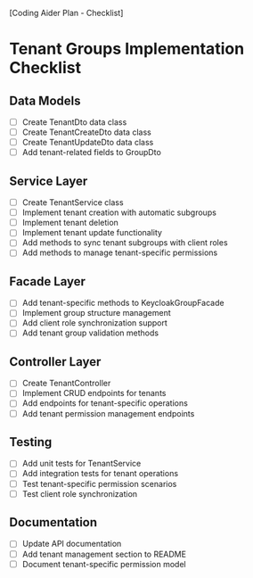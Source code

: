 [Coding Aider Plan - Checklist]

# Tenant Groups Implementation Checklist

## Data Models
- [ ] Create TenantDto data class
- [ ] Create TenantCreateDto data class
- [ ] Create TenantUpdateDto data class
- [ ] Add tenant-related fields to GroupDto

## Service Layer
- [ ] Create TenantService class
- [ ] Implement tenant creation with automatic subgroups
- [ ] Implement tenant deletion
- [ ] Implement tenant update functionality
- [ ] Add methods to sync tenant subgroups with client roles
- [ ] Add methods to manage tenant-specific permissions

## Facade Layer
- [ ] Add tenant-specific methods to KeycloakGroupFacade
- [ ] Implement group structure management
- [ ] Add client role synchronization support
- [ ] Add tenant group validation methods

## Controller Layer
- [ ] Create TenantController
- [ ] Implement CRUD endpoints for tenants
- [ ] Add endpoints for tenant-specific operations
- [ ] Add tenant permission management endpoints

## Testing
- [ ] Add unit tests for TenantService
- [ ] Add integration tests for tenant operations
- [ ] Test tenant-specific permission scenarios
- [ ] Test client role synchronization

## Documentation
- [ ] Update API documentation
- [ ] Add tenant management section to README
- [ ] Document tenant-specific permission model
